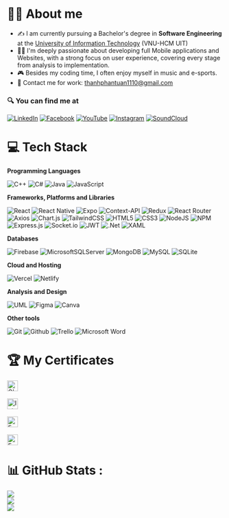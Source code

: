 # 🙋‍♂️ About me

<ul>
    <li>✍ I am currently pursuing a Bachelor's degree in <b>Software Engineering</b> at the <a href="https://uit.edu.vn">University of Information Technology</a> (VNU-HCM UIT)</li>
    <li> 👨‍💻 I'm deeply passionate about developing full Mobile applications and Websites, with a strong focus on user experience, covering every stage from analysis to implementation.</li>
    <li> 🎮 Besides my coding time, I often enjoy myself in music and e-sports.</li>
    <li> 📧 Contact me for work: <a href="mailto:thanhphantuan1110@gmail.com">thanhphantuan1110@gmail.com</a></li>
</ul> 

### 🔍 You can find me at

[![LinkedIn](https://img.shields.io/badge/LinkedIn-%230077B5.svg?logo=linkedin&logoColor=white)](https://linkedin.com/in/thanhpt1110) 
[![Facebook](https://img.shields.io/badge/Facebook-%231877F2.svg?logo=Facebook&logoColor=white)](https://facebook.com/thanhpt1110)
[![YouTube](https://img.shields.io/badge/YouTube-%23FF0000.svg?logo=YouTube&logoColor=white)](https://youtube.com/c/thanhpt1110)
[![Instagram](https://img.shields.io/badge/Instagram-%23E4405F.svg?logo=Instagram&logoColor=white)](https://instagram.com/thanhpt1110) 
[![SoundCloud](https://img.shields.io/badge/SoundCloud-%23E34F26.svg?logo=Soundcloud&logoColor=white)](https://soundcloud.com/thanhpt1110)

# 💻 Tech Stack

**Programming Languages** 

![C++](https://img.shields.io/badge/C%2B%2B-00599C?style=for-the-badge&logo=c%2B%2B&logoColor=white) 
![C#](https://img.shields.io/badge/C%23-239120?style=for-the-badge&logo=csharp&logoColor=white) 
![Java](https://img.shields.io/badge/Java-ED8B00?style=for-the-badge&logo=openjdk&logoColor=white) 
![JavaScript](https://img.shields.io/badge/JavaScript-F7DF1E?style=for-the-badge&logo=javascript&logoColor=black) 

**Frameworks, Platforms and Libraries** 

![React](https://img.shields.io/badge/react.js-%2320232a.svg?style=for-the-badge&logo=react&logoColor=%2361DAFB)
![React Native](https://img.shields.io/badge/react_native-%2320232a.svg?style=for-the-badge&logo=react&logoColor=%2361DAFB)
![Expo](https://img.shields.io/badge/expo-1C1E24?style=for-the-badge&logo=expo&logoColor=#D04A37)
![Context-API](https://img.shields.io/badge/Context--Api-000000?style=for-the-badge&logo=react)
![Redux](https://img.shields.io/badge/redux-%23593d88.svg?style=for-the-badge&logo=redux&logoColor=white)
![React Router](https://img.shields.io/badge/React_Router-CA4245?style=for-the-badge&logo=react-router&logoColor=white)
![Axios](https://img.shields.io/badge/axios-671ddf?&style=for-the-badge&logo=axios&logoColor=white)
![Chart.js](https://img.shields.io/badge/chart.js-F5788D.svg?style=for-the-badge&logo=chart.js&logoColor=white)
![TailwindCSS](https://img.shields.io/badge/tailwindcss-%2338B2AC.svg?style=for-the-badge&logo=tailwind-css&logoColor=white)
![HTML5](https://img.shields.io/badge/html5-%23E34F26.svg?style=for-the-badge&logo=html5&logoColor=white)
![CSS3](https://img.shields.io/badge/css3-%231572B6.svg?style=for-the-badge&logo=css3&logoColor=white)
![NodeJS](https://img.shields.io/badge/node.js-6DA55F?style=for-the-badge&logo=node.js&logoColor=white)
![NPM](https://img.shields.io/badge/NPM-%23000000.svg?style=for-the-badge&logo=npm&logoColor=white)
![Express.js](https://img.shields.io/badge/express.js-%23404d59.svg?style=for-the-badge&logo=express&logoColor=%2361DAFB)
![Socket.io](https://img.shields.io/badge/Socket.io-black?style=for-the-badge&logo=socket.io&badgeColor=010101)
![JWT](https://img.shields.io/badge/JWT-black?style=for-the-badge&logo=JSON%20web%20tokens)
![.Net](https://img.shields.io/badge/.NET-5C2D91?style=for-the-badge&logo=.net&logoColor=white)
![XAML](https://img.shields.io/badge/xaml-0052CC?style=for-the-badge&logo=xaml&logoColor=white)

**Databases**

![Firebase](https://img.shields.io/badge/firebase-%23039BE5.svg?style=for-the-badge&logo=firebase)
![MicrosoftSQLServer](https://img.shields.io/badge/Microsoft%20SQL%20Sever-CC2927?style=for-the-badge&logo=microsoft%20sql%20server&logoColor=white)
![MongoDB](https://img.shields.io/badge/MongoDB-%234ea94b.svg?style=for-the-badge&logo=mongodb&logoColor=white)
![MySQL](https://img.shields.io/badge/mysql-%2300f.svg?style=for-the-badge&logo=mysql&logoColor=white)
![SQLite](https://img.shields.io/badge/SQLite-07405E?style=for-the-badge&logo=sqlite&logoColor=white)

**Cloud and Hosting**

![Vercel](https://img.shields.io/badge/vercel-%23000000.svg?style=for-the-badge&logo=vercel&logoColor=white)
![Netlify](https://img.shields.io/badge/netlify-%23000000.svg?style=for-the-badge&logo=netlify&logoColor=#00C7B7)

**Analysis and Design** 

![UML](https://img.shields.io/badge/UML-%23593d88.svg?style=for-the-badge&logo=UML&logoColor=yellow)
![Figma](https://img.shields.io/badge/figma-%23F24E1E.svg?style=for-the-badge&logo=figma&logoColor=white)
![Canva](https://img.shields.io/badge/Canva-%2300C4CC.svg?style=for-the-badge&logo=Canva&logoColor=white)

**Other tools**

![Git](https://img.shields.io/badge/GIT-E44C30?style=for-the-badge&logo=git&logoColor=white)
![Github](https://img.shields.io/badge/GitHub-100000?style=for-the-badge&logo=github&logoColor=white)
![Trello](https://img.shields.io/badge/Trello-0052CC?style=for-the-badge&logo=trello&logoColor=white)
![Microsoft Word](https://img.shields.io/badge/Word-2B579A?style=for-the-badge&logo=microsoft-word&logoColor=white)

# 🏆 My Certificates

<a href="https://www.coursera.org/account/accomplishments/certificate/LJ2T8Z2Z3H9P">
    <span><img src="https://img.shields.io/badge/Object--Oriented%20Design-0056D2?style=for-the-badge&logo=Coursera&logoColor=white&labelColor=0056D2&style=flat" alt="Object-Oriented Design" title="Coursera" height="25" /></span>
</a></br><br>

<a href="https://www.coursera.org/account/accomplishments/certificate/JL2XQFFYRPVJ">
    <span><img src="https://img.shields.io/badge/Introduction%20to%20NoSQL%20Databases-0056D2?style=for-the-badge&logo=Coursera&logoColor=white&labelColor=0056D2&style=flat" alt="Introduction to NoSQL Databases" title="Coursera" height="25" /></span>
</a></br><br>

<a href="https://www.coursera.org/account/accomplishments/certificate/JMZNVRB8RSH6">
    <span><img src="https://img.shields.io/badge/Foundation%20of%20Project%20Management-0056D2?style=for-the-badge&logo=Coursera&logoColor=white&labelColor=0056D2&style=flat" alt="Foundation of Project Management" title="Coursera" height="25" /></span>
</a></br><br>

<a href="https://www.coursera.org/account/accomplishments/certificate/ZPA472KU4PUU">
    <span><img src="https://img.shields.io/badge/Foundation%20of%20User%20Experience%20(UX)%20Design-0056D2?style=for-the-badge&logo=Coursera&logoColor=white&labelColor=0056D2&style=flat" alt="Foundation of User Experience (UX) Design" title="Coursera" height="25" /></span>
</a></br>

# 📊 GitHub Stats :
![](https://github-readme-stats.vercel.app/api?username=thanhpt1110&theme=react&hide_border=false&include_all_commits=false&count_private=true)<br/>
![](https://github-readme-streak-stats.herokuapp.com/?user=thanhpt1110&theme=react&hide_border=false)<br/>
![](https://github-readme-stats.vercel.app/api/top-langs/?username=thanhpt1110&theme=react&hide_border=false&include_all_commits=false&count_private=true&layout=compact)
